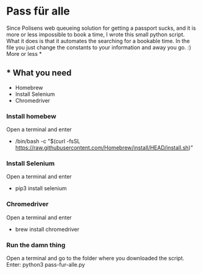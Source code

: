 # Pass für alle

Since Polisens web queueing solution for getting a passport sucks, and it is more or less impossible to book a time, I wrote this small python script. What it does is that it automates the searching for a bookable time. In the file you just change the constants to your information and away you go. :) More or less *

## * What you need
* Homebrew
* Install Selenium
* Chromedriver

### Install homebew
Open a terminal and enter
* /bin/bash -c "$(curl -fsSL https://raw.githubusercontent.com/Homebrew/install/HEAD/install.sh)"

### Install Selenium
Open a terminal and enter
* pip3 install selenium

### Chromedriver
Open a terminal and enter
* brew install chromedriver

### Run the damn thing
Open a terminal and go to the folder where you downloaded the script. Enter: python3 pass-fur-alle.py 
